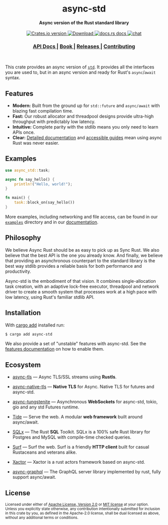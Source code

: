 <h1 align="center">async-std</h1>
<div align="center">
 <strong>
   Async version of the Rust standard library
 </strong>
</div>

<br />

<div align="center">
  <!-- Crates version -->
  <a href="https://crates.io/crates/async-std">
    <img src="https://img.shields.io/crates/v/async-std.svg?style=flat-square"
    alt="Crates.io version" />
  </a>
  <!-- Downloads -->
  <a href="https://crates.io/crates/async-std">
    <img src="https://img.shields.io/crates/d/async-std.svg?style=flat-square"
      alt="Download" />
  </a>
  <!-- docs.rs docs -->
  <a href="https://docs.rs/async-std">
    <img src="https://img.shields.io/badge/docs-latest-blue.svg?style=flat-square"
      alt="docs.rs docs" />
  </a>

  <a href="https://discord.gg/JvZeVNe">
    <img src="https://img.shields.io/discord/598880689856970762.svg?logo=discord&style=flat-square"
      alt="chat" />
  </a>
</div>

<div align="center">
  <h3>
    <a href="https://docs.rs/async-std">
      API Docs
    </a>
    <span> | </span>
    <a href="https://book.async.rs">
      Book
    </a>
    <span> | </span>
    <a href="https://github.com/async-rs/async-std/releases">
      Releases
    </a>
    <span> | </span>
    <a href="https://async.rs/contribute">
      Contributing
    </a>
  </h3>
</div>

<br/>

This crate provides an async version of [`std`]. It provides all the interfaces
you are used to, but in an async version and ready for Rust's `async`/`await`
syntax.

[`std`]: https://doc.rust-lang.org/std/index.html

## Features

- __Modern:__ Built from the ground up for `std::future` and `async/await` with
    blazing fast compilation time.
- __Fast:__ Our robust allocator and threadpool designs provide ultra-high
    throughput with predictably low latency.
- __Intuitive:__ Complete parity with the stdlib means you only need to learn
    APIs once.
- __Clear:__ [Detailed documentation][docs] and [accessible guides][book] mean
    using async Rust was never easier.

[docs]: https://docs.rs/async-std
[book]: https://book.async.rs

## Examples

```rust
use async_std::task;

async fn say_hello() {
    println!("Hello, world!");
}

fn main() {
    task::block_on(say_hello())
}
```

More examples, including networking and file access, can be found in our
[`examples`] directory and in our [documentation].

[`examples`]: https://github.com/async-rs/async-std/tree/master/examples
[documentation]: https://docs.rs/async-std#examples
[`task::block_on`]: https://docs.rs/async-std/*/async_std/task/fn.block_on.html
[`"attributes"` feature]: https://docs.rs/async-std/#features

## Philosophy

We believe Async Rust should be as easy to pick up as Sync Rust. We also believe
that the best API is the one you already know. And finally, we believe that
providing an asynchronous counterpart to the standard library is the best way
stdlib provides a reliable basis for both performance and productivity.

Async-std is the embodiment of that vision. It combines single-allocation task
creation, with an adaptive lock-free executor, threadpool and network driver to
create a smooth system that processes work at a high pace with low latency,
using Rust's familiar stdlib API.

## Installation

With [cargo add][cargo-add] installed run:

```sh
$ cargo add async-std
```

We also provide a set of "unstable" features with async-std. See the [features
documentation] on how to enable them.

[cargo-add]: https://github.com/killercup/cargo-edit
[features documentation]: https://docs.rs/async-std/#features

## Ecosystem
 
 * [async-tls](https://crates.io/crates/async-tls) — Async TLS/SSL streams using **Rustls**. 
  
 * [async-native-tls](https://crates.io/crates/async-native-tls) — **Native TLS** for Async. Native TLS for futures and async-std.
 
 * [async-tungstenite](https://crates.io/crates/async-tungstenite) — Asynchronous **WebSockets** for async-std, tokio, gio and any std Futures runtime.
 
 * [Tide](https://crates.io/crates/tide) — Serve the web. A modular **web framework** built around async/await.

 * [SQLx](https://crates.io/crates/sqlx) — The Rust **SQL** Toolkit. SQLx is a 100% safe Rust library for Postgres and MySQL with compile-time checked queries.

 * [Surf](https://crates.io/crates/surf) — Surf the web. Surf is a friendly **HTTP client** built for casual Rustaceans and veterans alike.
 
 * [Xactor](https://crates.io/crates/xactor) — Xactor is a rust actors framework based on async-std.
 
 * [async-graphql](https://crates.io/crates/async-graphql) — The GraphQL server library implemented by rust, fully support async/await.
 
## License

<sup>
Licensed under either of <a href="LICENSE-APACHE">Apache License, Version
2.0</a> or <a href="LICENSE-MIT">MIT license</a> at your option.
</sup>

<br/>

<sub>
Unless you explicitly state otherwise, any contribution intentionally submitted
for inclusion in this crate by you, as defined in the Apache-2.0 license, shall
be dual licensed as above, without any additional terms or conditions.
</sub>
